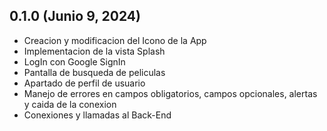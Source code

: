 ## 0.1.0 (Junio 9, 2024)
- Creacion y modificacion del Icono de la App
- Implementacion de la vista Splash
- LogIn con Google SignIn
- Pantalla de busqueda de peliculas
- Apartado de perfil de usuario
- Manejo de errores en campos obligatorios, campos opcionales, alertas y caida de la conexion
- Conexiones y llamadas al Back-End
